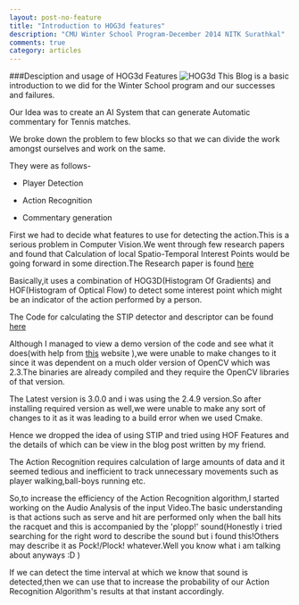 ```yaml
---
layout: post-no-feature
title: "Introduction to HOG3d features"
description: "CMU Winter School Program-December 2014 NITK Surathkal"
comments: true
category: articles
---
```



###Desciption and usage of HOG3d Features 
![HOG3d](https://cloud.githubusercontent.com/assets/10415819/5792312/97c6b236-9f38-11e4-828d-c382d0155e49.png)
This Blog is a basic introduction to we did for the Winter School program and our successes and failures.

Our Idea was to create an AI System that can generate Automatic commentary for Tennis matches.

We broke down the problem to few blocks so that we can divide the work amongst ourselves and work on the same.

They were  as follows-

* Player Detection

* Action Recognition

* Commentary generation

First we had to decide what features to use for detecting the action.This is a serious problem in Computer Vision.We went through few research papers and found that Calculation of local Spatio-Temporal Interest Points would be going forward in some direction.The Research paper is found [here](http://www.irisa.fr/vista/Papers/2009_bmvc_wang.pdf)

Basically,it uses a combination of HOG3D(Histogram Of Gradients) and HOF(Histogram of Optical Flow) to detect some interest point which might be an indicator of the action performed by a person.

The Code for calculating the STIP detector and descriptor can be found [here](http://www.di.ens.fr/~laptev/download.html)



Although I managed to view a demo version of the code and see what it does(with help from [this](http://web.michaelchughes.com/how-to/install-stip-software-with-opencv-v2) website ),we were unable to make changes to it since it was dependent on a much older version of OpenCV which was 2.3.The binaries are already compiled and they require the OpenCV libraries of that version.

The Latest version is 3.0.0 and i was using the 2.4.9 version.So after installing required version as well,we were unable to make any sort of changes to it as it was leading to a build error when we used Cmake.

Hence we dropped the idea of using STIP and tried using HOF Features and the details of which can be view in the blog post written by my friend.

The Action Recognition requires calculation of large amounts of data and it seemed tedious and inefficient to track unnecessary movements such as player walking,ball-boys running etc.

So,to increase the efficiency of the Action Recognition algorithm,I started working on the Audio Analysis of the input Video.The basic understanding is that actions such as serve and hit are performed only when the ball hits the racquet and this is accompanied by the 'plopp!' sound(Honestly i tried searching for the right word to describe the sound but i found this!Others may describe it as Pock!/Plock! whatever.Well you know what i am talking about anyways :D )

If we can detect the time interval at which we know that sound is detected,then we can use that to increase the probability of our Action Recognition Algorithm's results at that instant accordingly.
                             
